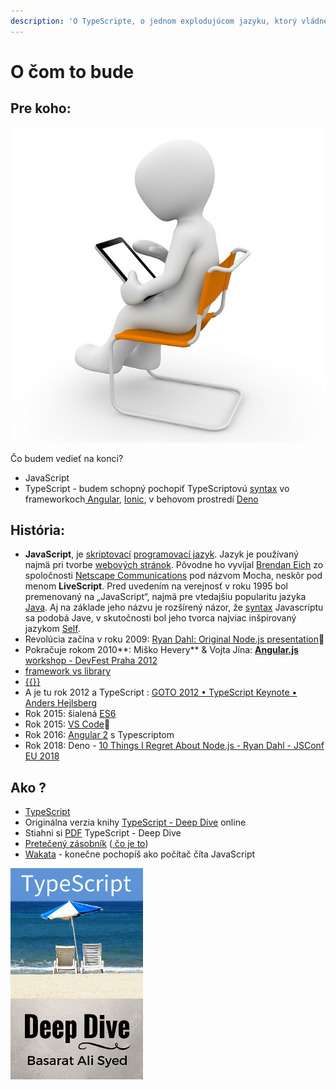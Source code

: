 ```yaml
---
description: 'O TypeScripte, o jednom explodujúcom jazyku, ktorý vládne všetkým'
---
```


# O čom to bude

## Pre koho:

![Pre za&#x10D;iato&#x10D;n&#xED;kov](.gitbook/assets/teacher-1014048_640.jpg)

Čo budem vedieť na konci?

* JavaScript
* TypeScript - budem schopný pochopiť TypeScriptovú [syntax](https://sk.wikipedia.org/wiki/Syntax) vo frameworkoch[ Angular](https://angular.io/), [Ionic](https://ionicframework.com/), v behovom prostredí [Deno](https://deno.land/) 

## História:

* **JavaScript**, je [skriptovací](https://sk.wikipedia.org/wiki/Skriptovac%C3%AD_jazyk) [programovací jazyk](https://sk.wikipedia.org/wiki/Programovac%C3%AD_jazyk). Jazyk je používaný najmä pri tvorbe [webových stránok](https://sk.wikipedia.org/wiki/Web_site). Pôvodne ho vyvíjal [Brendan Eich](https://youtu.be/zlcnOr81lPc?t=9) zo spoločnosti [Netscape Communications](https://sk.wikipedia.org/w/index.php?title=Netscape_Communications&action=edit&redlink=1) pod názvom Mocha, neskôr pod menom **LiveScript**. Pred uvedením na verejnosť v roku 1995 bol premenovaný na „JavaScript“, najmä pre vtedajšiu popularitu jazyka [Java](https://sk.wikipedia.org/wiki/Java_%28programovac%C3%AD_jazyk%29). Aj na základe jeho názvu je rozšírený názor, že [syntax](https://sk.wikipedia.org/wiki/Syntax) Javascriptu sa podobá Jave, v skutočnosti bol jeho tvorca najviac inšpirovaný jazykom [Self](https://sk.wikipedia.org/w/index.php?title=Self_%28programovac%C3%AD_jazyk%29&action=edit&redlink=1).
* Revolúcia začína v roku 2009: [Ryan Dahl: Original Node.js presentation](https://www.youtube.com/watch?v=ztspvPYybIY)🔫 
* Pokračuje rokom 2010**: Miško Hevery** & Vojta Jína: [**Angular.js** workshop - DevFest Praha 2012](https://youtu.be/mrtCx18yKlw)
* [framework vs library](https://medium.com/datafire-io/libraries-vs-frameworks-626cdde799a7)
* [{{}}](https://www.w3schools.com/angular/tryit.asp?filename=try_ng_default)
* A je tu rok 2012 a TypeScript : [GOTO 2012 • TypeScript Keynote • Anders Hejlsberg](https://youtu.be/3dqZW_DqHIQ)
* Rok 2015: šialená [ES6](https://www.w3schools.com/js/js_versions.asp)
* Rok 2015:  [VS Code](https://code.visualstudio.com/)🍒 
* Rok 2016: [Angular 2](https://en.wikipedia.org/wiki/Angular_%28web_framework%29) s Typescriptom
* Rok 2018: Deno - [10 Things I Regret About Node.js - Ryan Dahl - JSConf EU 2018](https://youtu.be/M3BM9TB-8yA?t=757)





## Ako ?

* [TypeScript](https://www.typescriptlang.org/)
* Originálna verzia knihy  [TypeScript - Deep Dive](http://basarat.gitbooks.io/typescript/content/docs/getting-started.html) online
* Stiahni si [PDF](https://www.gitbook.com/download/pdf/book/basarat/typescript)  TypeScript - Deep Dive
* [Pretečený zásobník](https://stackoverflow.com/tags/typescript/topusers) \([ čo je to](https://cs.wikipedia.org/wiki/P%C5%99ete%C4%8Den%C3%AD_na_z%C3%A1sobn%C3%ADku)\)
* [Wakata](http://wakata.io/) - konečne pochopíš ako počítač číta JavaScript



![](.gitbook/assets/obal.jpg)


